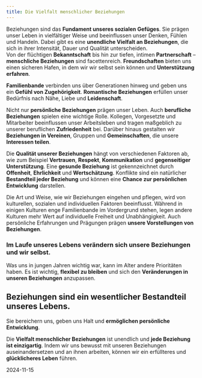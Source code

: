 ```yaml
---  
title: Die Vielfalt menschlicher Beziehungen
---
```

Beziehungen sind das **Fundament unseres sozialen Gefüges**. Sie prägen unser Leben in vielfältiger Weise und beeinflussen unser Denken, Fühlen und Handeln. Dabei gibt es eine **unendliche Vielfalt an Beziehungen**, die sich in ihrer Intensität, Dauer und Qualität unterscheiden.  
Von der flüchtigen **Bekanntschaft** bis hin zur tiefen, intimen **Partnerschaft** – **menschliche Beziehungen** sind facettenreich. **Freundschaften** bieten uns einen sicheren Hafen, in dem wir wir selbst sein können und **Unterstützung erfahren**. 

**Familienbande** verbinden uns über Generationen hinweg und geben uns ein **Gefühl von Zugehörigkeit**. **Romantische Beziehungen** erfüllen unser Bedürfnis nach Nähe, Liebe und **Leidenschaft**.

Nicht nur **persönliche Beziehungen** prägen unser Leben. Auch **berufliche Beziehungen** spielen eine wichtige Rolle. Kollegen, Vorgesetzte und Mitarbeiter beeinflussen unser Arbeitsleben und tragen maßgeblich zu unserer beruflichen **Zufriedenheit** bei. Darüber hinaus gestalten wir **Beziehungen in Vereinen**, Gruppen und **Gemeinschaften**, die unsere **Interessen teilen**.

Die **Qualität unserer Beziehungen** hängt von verschiedenen Faktoren ab, wie zum Beispiel **Vertrauen**, **Respekt**, **Kommunikation** und **gegenseitiger Unterstützung**. Eine **gesunde Beziehung** ist gekennzeichnet durch **Offenheit**, **Ehrlichkeit** und **Wertschätzung**. Konflikte sind ein natürlicher **Bestandteil jeder Beziehung** und können eine **Chance zur persönlichen Entwicklung** darstellen.

Die Art und Weise, wie wir Beziehungen eingehen und pflegen, wird von kulturellen, sozialen und individuellen Faktoren beeinflusst. Während in einigen Kulturen enge Familienbande im Vordergrund stehen, legen andere Kulturen mehr Wert auf individuelle Freiheit und Unabhängigkeit. Auch persönliche Erfahrungen und Prägungen prägen **unsere Vorstellungen von Beziehungen**.

### Im Laufe unseres Lebens verändern sich unsere Beziehungen und wir selbst. 

Was uns in jungen Jahren wichtig war, kann im Alter andere Prioritäten haben. Es ist wichtig, **flexibel zu bleiben** und sich den **Veränderungen in unseren Beziehungen** anzupassen.

## Beziehungen sind ein wesentlicher Bestandteil unseres Lebens. 

Sie bereichern uns, geben uns Halt und **ermöglichen persönliche Entwicklung**. 

Die **Vielfalt menschlicher Beziehungen** ist unendlich und **jede Beziehung ist einzigartig**. Indem wir uns bewusst mit unseren Beziehungen auseinandersetzen und an ihnen arbeiten, können wir ein erfüllteres und **glücklicheres Leben** führen.

2024-11-15